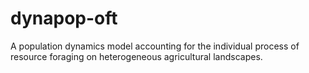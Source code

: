# dynapop-oft
A population dynamics model accounting for the individual process of resource foraging on heterogeneous agricultural landscapes.
